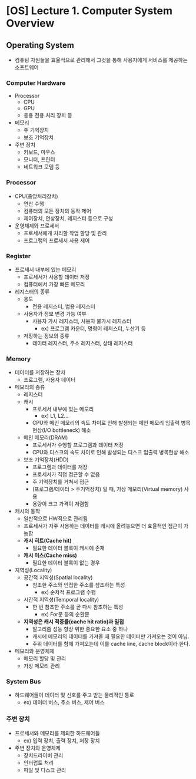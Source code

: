 # [OS] Lecture 1. Computer System Overview

## Operating System
- 컴퓨팅 자원들을 효율적으로 관리해서 그것을 통해 사용자에게 서비스를 제공하는 소프트웨어

### Computer Hardware
- Processor
  - CPU
  - GPU
  - 응용 전용 처리 장치 등
- 메모리
  - 주 기억장치
  - 보조 기억장치
- 주변 장치
  - 키보드, 마우스
  - 모니터, 프린터
  - 네트워크 모뎀 등

### Processor
- CPU(중앙처리장치)
  - 연산 수행
  - 컴퓨터의 모든 장치의 동작 제어
  - 제어장치, 연상장치, 레지스터 등으로 구성
- 운영체제와 프로세서
  - 프로세서에게 처리할 작업 할당 및 관리
  - 프로그램의 프로세서 사용 제어

### Register
- 프로세서 내부에 있는 메모리
  - 프로세서가 사용할 데이터 저장
  - 컴퓨터에서 가장 빠른 메모리
- 레지스터의 종류
  - 용도
    - 전용 레지스터, 범용 레지스터
  - 사용자가 정보 변경 가능 여부
    - 사용자 가시 레지스터, 사용자 불가시 레지스터 
      - ex) 프로그램 카운터, 명령어 레지스터, 누산기 등
  - 저장하는 정보의 종류
    - 데이터 레지스터, 주소 레지스터, 상태 레지스터

### Memory
- 데이터를 저장하는 장치
  - 프로그램, 사용자 데이터
- 메모리의 종류
  - 레지스터
  - 캐시
    - 프로세서 내부에 있는 메모리 
      - ex) L1, L2...
    - CPU와 메인 메모리의 속도 차이로 인해 발생되는 메인 메모리 입출력 병목현상(I/O bottleneck) 해소
  - 메인 메모리(DRAM)
    - 프로세서가 수행할 프로그램과 데이터 저장
    - CPU와 디스크의 속도 차이로 인해 발생되는 디스크 입출력 병목현상 해소
  - 보조 기억장치(HDD)
    - 프로그램과 데이터를 저장
    - 프로세서가 직접 접근할 수 없음
    - 주 기억장치를 거쳐서 접근
    - (프로그램/데이터 > 주기억장치) 일 때, 가상 메모리(Virtual memory) 사용
    - 용량이 크고 가격이 저렴함
- 캐시의 동작
  - 일반적으로 HW적으로 관리됨
  - 프로세서가 자주 사용하는 데이터를 캐시에 올려놓으면 더 효율적인 접근이 가능함
  - **캐시 히트(Cache hit)**
    - 필요한 데이터 블록이 캐시에 존재
  - **캐시 미스(Cache miss)**
    - 필요한 데이터 블록이 없는 경우
- 지역성(Locality)
  - 공간적 지역성(Spatial locality)
    - 참조한 주소와 인접한 주소를 참조하는 특성
      - ex) 순차적 프로그램 수행
  - 시간적 지역성(Temporal locality)
    - 한 번 참조한 주소를 곧 다시 참조하는 특성
      - ex) For문 등의 순환문
  - **지역성은 캐시 적중률(cache hit ratio)과 밀접**
    - 알고리즘 성능 향상 위한 중요한 요소 중 하나
    - 캐시에 메모리의 데이터를 가져올 때 필요한 데이터만 가져오는 것이 아님.
    - 주위 데이터를 함께 가져오는데 이를 cache line, cache block이라 한다.
- 메모리와 운영체제
  - 메모리 할당 및 관리
  - 가상 메모리 관리

### System Bus
- 하드웨어들이 데이터 및 신호를 주고 받는 물리적인 통로
  - ex) 데이터 버스, 주소 버스, 제어 버스

### 주변 장치
- 프로세서와 메모리를 제외한 하드웨어들
  - ex) 입력 장치, 출력 장치, 저장 장치
- 주변 장치와 운영체제
  - 장치드라이버 관리
  - 인터럽트 처리
  - 파일 및 디스크 관리
